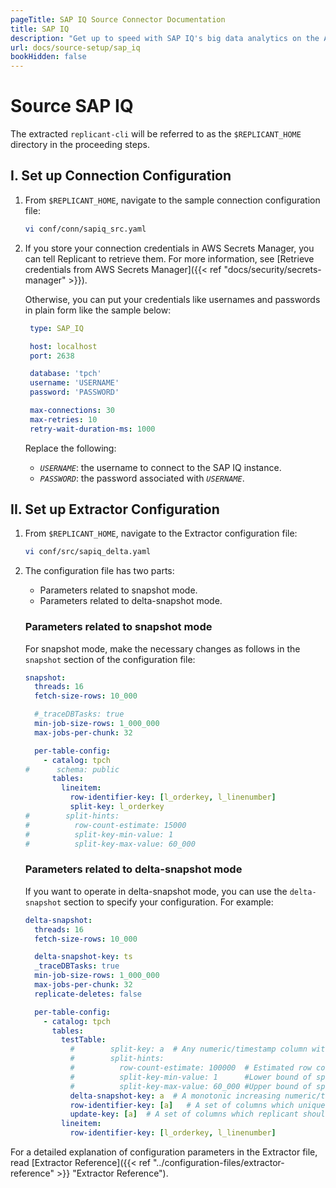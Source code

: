 ```yaml
---
pageTitle: SAP IQ Source Connector Documentation
title: SAP IQ
description: "Get up to speed with SAP IQ's big data analytics on the Arcion platform."
url: docs/source-setup/sap_iq
bookHidden: false
---
```


# Source SAP IQ

The extracted `replicant-cli` will be referred to as the `$REPLICANT_HOME` directory in the proceeding steps.

## I. Set up Connection Configuration

1. From `$REPLICANT_HOME`, navigate to the sample connection configuration file:

   ```BASH
   vi conf/conn/sapiq_src.yaml
   ```

2. If you store your connection credentials in AWS Secrets Manager, you can tell Replicant to retrieve them. For more information, see [Retrieve credentials from AWS Secrets Manager]({{< ref "docs/security/secrets-manager" >}}). 
    
    Otherwise, you can put your credentials like usernames and passwords in plain form like the sample below:

   ```YAML
    type: SAP_IQ

    host: localhost
    port: 2638

    database: 'tpch'
    username: 'USERNAME'
    password: 'PASSWORD'

    max-connections: 30
    max-retries: 10
    retry-wait-duration-ms: 1000
    ```

    Replace the following:

    - *`USERNAME`*: the username to connect to the SAP IQ instance.
    - *`PASSWORD`*: the password associated with *`USERNAME`*.

## II. Set up Extractor Configuration

1. From `$REPLICANT_HOME`, navigate to the Extractor configuration file:
   ```BASH
   vi conf/src/sapiq_delta.yaml
   ```

2. The configuration file has two parts:

    - Parameters related to snapshot mode.
    - Parameters related to delta-snapshot mode.

    ### Parameters related to snapshot mode
    For snapshot mode, make the necessary changes as follows in the `snapshot` section of the configuration file:

    ```YAML
    snapshot:
      threads: 16
      fetch-size-rows: 10_000

      #_traceDBTasks: true
      min-job-size-rows: 1_000_000
      max-jobs-per-chunk: 32

      per-table-config:
        - catalog: tpch
    #      schema: public
          tables:
            lineitem:
              row-identifier-key: [l_orderkey, l_linenumber]
              split-key: l_orderkey
    #        split-hints:
    #          row-count-estimate: 15000
    #          split-key-min-value: 1
    #          split-key-max-value: 60_000
    ```

    ### Parameters related to delta-snapshot mode
    If you want to operate in delta-snapshot mode, you can use the `delta-snapshot` section to specify your configuration. For example:

    ```YAML
    delta-snapshot:
      threads: 16
      fetch-size-rows: 10_000

      delta-snapshot-key: ts
      _traceDBTasks: true
      min-job-size-rows: 1_000_000
      max-jobs-per-chunk: 32
      replicate-deletes: false

      per-table-config:
        - catalog: tpch
          tables:
            testTable:
              #        split-key: a  # Any numeric/timestamp column with sufficiently large number of distincts
              #        split-hints:
              #          row-count-estimate: 100000  # Estimated row count, if supplied replicant will leverage
              #          split-key-min-value: 1      #Lower bound of split key value
              #          split-key-max-value: 60_000 #Upper bound of split key value, if supplied replicant will leverage and avoid querying source database for the same
              delta-snapshot-key: a  # A monotonic increasing numeric/timestamp column which gets new value on each INSERT/UPDATE
              row-identifier-key: [a]   # A set of columns which uniquely identify a row
              update-key: [a]  # A set of columns which replicant should use to perform deletes/updates during incremental replication
            lineitem:
              row-identifier-key: [l_orderkey, l_linenumber]
    ```

For a detailed explanation of configuration parameters in the Extractor file, read [Extractor Reference]({{< ref "../configuration-files/extractor-reference" >}} "Extractor Reference").